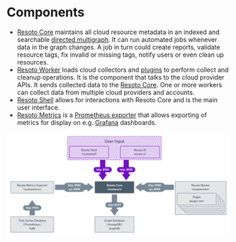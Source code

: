 # Components

- [Resoto Core](./core.md) maintains all cloud resource metadata in an indexed and searchable [directed multigraph](<https://en.wikipedia.org/wiki/Multigraph#Directed_multigraph_(edges_with_own_identity)>). It can run automated jobs whenever data in the graph changes. A job in turn could create reports, validate resource tags, fix invalid or missing tags, notify users or even clean up resources.
- [Resoto Worker](./worker.md) loads cloud collectors and [plugins](./plugins/index.md) to perform collect and cleanup operations. It is the component that talks to the cloud provider APIs. It sends collected data to the [Resoto Core](./core.md). One or more workers can collect data from multiple cloud providers and accounts.
- [Resoto Shell](./shell.md) allows for interactions with Resoto Core and is the main user interface.
- [Resoto Metrics](./metrics.md) is a [Prometheus exporter](https://prometheus.io/docs/instrumenting/exporters) that allows exporting of metrics for display on e.g. [Grafana](https://grafana.com) dashboards.

![Resoto Component Diagram](./img/component_diagram.png)

